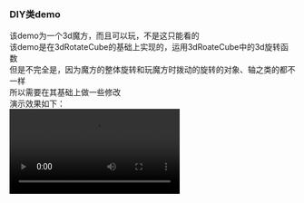 ### DIY类demo
该demo为一个3d魔方，而且可以玩，不是这只能看的  
该demo是在3dRotateCube的基础上实现的，运用3dRoateCube中的3d旋转函数  
但是不完全是，因为魔方的整体旋转和玩魔方时拨动的旋转的对象、轴之类的都不一样  
所以需要在其基础上做一些修改  
演示效果如下：  
![演示视频](./src/演示.mp4)
